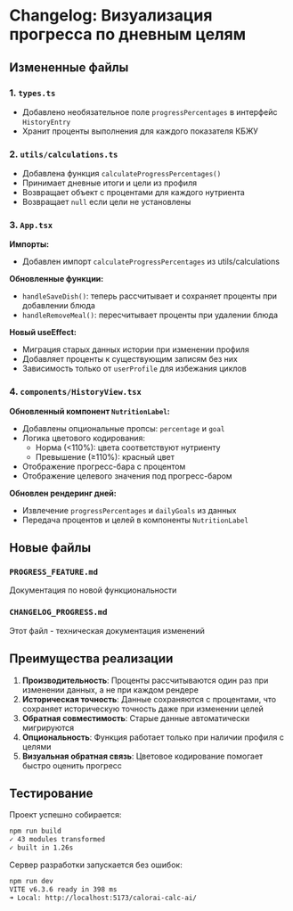 # Changelog: Визуализация прогресса по дневным целям

## Измененные файлы

### 1. `types.ts`
- Добавлено необязательное поле `progressPercentages` в интерфейс `HistoryEntry`
- Хранит проценты выполнения для каждого показателя КБЖУ

### 2. `utils/calculations.ts`
- Добавлена функция `calculateProgressPercentages()`
- Принимает дневные итоги и цели из профиля
- Возвращает объект с процентами для каждого нутриента
- Возвращает `null` если цели не установлены

### 3. `App.tsx`
**Импорты:**
- Добавлен импорт `calculateProgressPercentages` из utils/calculations

**Обновленные функции:**
- `handleSaveDish()`: теперь рассчитывает и сохраняет проценты при добавлении блюда
- `handleRemoveMeal()`: пересчитывает проценты при удалении блюда

**Новый useEffect:**
- Миграция старых данных истории при изменении профиля
- Добавляет проценты к существующим записям без них
- Зависимость только от `userProfile` для избежания циклов

### 4. `components/HistoryView.tsx`
**Обновленный компонент `NutritionLabel`:**
- Добавлены опциональные пропсы: `percentage` и `goal`
- Логика цветового кодирования:
  - Норма (<110%): цвета соответствуют нутриенту
  - Превышение (≥110%): красный цвет
- Отображение прогресс-бара с процентом
- Отображение целевого значения под прогресс-баром

**Обновлен рендеринг дней:**
- Извлечение `progressPercentages` и `dailyGoals` из данных
- Передача процентов и целей в компоненты `NutritionLabel`

## Новые файлы

### `PROGRESS_FEATURE.md`
Документация по новой функциональности

### `CHANGELOG_PROGRESS.md`
Этот файл - техническая документация изменений

## Преимущества реализации

1. **Производительность**: Проценты рассчитываются один раз при изменении данных, а не при каждом рендере
2. **Историческая точность**: Данные сохраняются с процентами, что сохраняет историческую точность даже при изменении целей
3. **Обратная совместимость**: Старые данные автоматически мигрируются
4. **Опциональность**: Функция работает только при наличии профиля с целями
5. **Визуальная обратная связь**: Цветовое кодирование помогает быстро оценить прогресс

## Тестирование

Проект успешно собирается:
```bash
npm run build
✓ 43 modules transformed
✓ built in 1.26s
```

Сервер разработки запускается без ошибок:
```bash
npm run dev
VITE v6.3.6 ready in 398 ms
➜ Local: http://localhost:5173/calorai-calc-ai/
```
